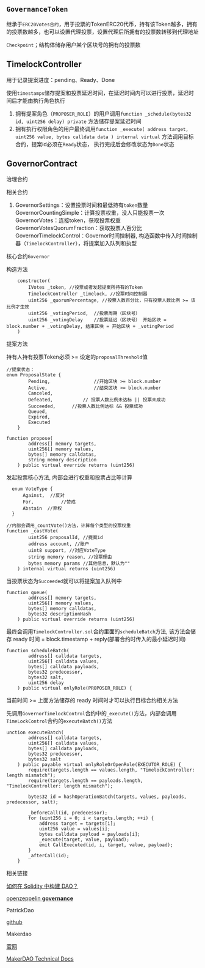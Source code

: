 

## `GovernanceToken`

继承于`ERC20Votes合约`，用于投票的TokenERC20代币，持有该Token越多，拥有的投票数越多，也可以设置代理投票，设置代理后所拥有的投票数转移到代理地址

`Checkpoint`；结构体储存用户某个区块号的拥有的投票数

## TimelockController

用于记录提案进度：pending、Ready、Done

使用`timestamps`储存提案和投票延迟时间，在延迟时间内可以进行投票，延迟时间后才能由执行角色执行

1. 拥有提案角色（`PROPOSER_ROLE`）的用户调用`function _schedule(bytes32 id, uint256 delay) private` 方法储存提案延迟时间
2. 拥有执行权限角色的用户最终调用`function _execute( address target, uint256 value, bytes calldata data ) internal virtual` 方法调用目标合约，提案id必须在`Ready`状态， 执行完成后会修改状态为`Done`状态

## GovernorContract

治理合约

相关合约

1. GovernorSettings：设置投票时间和最低持有`token`数量
   GovernorCountingSimple：计算投票权重，没人只能投票一次
   GovernorVotes：连接token，获取投票权重
   GovernorVotesQuorumFraction：获取投票人百分比
   GovernorTimelockControl：Governor时间控制器, 构造函数中传入时间控制器（`TimelockController`），将提案加入队列和执型

核心合约`Governor`

构造方法

```solidity
    constructor(
        IVotes _token, //投票或者发起提案所持有的Token
        TimelockController _timelock, //投票时间控制器
        uint256 _quorumPercentage, //投票人数百分比，只有投票人数比例 >= 该比例才生效
        uint256 _votingPeriod,  //投票周期（区块号）
        uint256 _votingDelay    //投票延迟（区块号） 开始区块 = block.number + _votingDelay, 结束区块 = 开始区块 + _votingPeriod 
    )
```

提案方法

持有人持有投票Token必须 >= 设定的`proposalThreshold`值

```solidity
//提案状态：
enum ProposalState {
        Pending, 				//开始区块 >= block.number
        Active, 				//结束区块 >= block.number
        Canceled, 			
        Defeated,			// 投票人数比例未达标 || 投票未成功
        Succeeded,		//投票人数比例达标 && 投票成功
        Queued,
        Expired,
        Executed	
    }   

function propose(
        address[] memory targets,
        uint256[] memory values,
        bytes[] memory calldatas,
        string memory description
    ) public virtual override returns (uint256)
```

发起投票核心方法, 内部会进行权重和投票占比等计算

```solidity
  enum VoteType {
      Against,	//反对
      For,			//赞成
      Abstain  //弃权
  }

//内部会调用_countVote()方法，计算每个类型的投票权重
function _castVote(
        uint256 proposalId,	//提案id
        address account, //账户
        uint8 support, //对应VoteType
        string memory reason, //投票理由
        bytes memory params //其他信息，默认为""
    ) internal virtual returns (uint256) 
```

当投票状态为`Succeeded`就可以将提案加入队列中

```solidity
function queue(
        address[] memory targets,
        uint256[] memory values,
        bytes[] memory calldatas,
        bytes32 descriptionHash
    ) public virtual override returns (uint256)
```

最终会调用`TimelockController.sol`合约里面的`scheduleBatch`方法, 该方法会储存 ready 时间 = block.timestamp + reply(部署合约时传入的最小延迟时间) 

```solidity
function scheduleBatch(
        address[] calldata targets,
        uint256[] calldata values,
        bytes[] calldata payloads,
        bytes32 predecessor,
        bytes32 salt,
        uint256 delay
    ) public virtual onlyRole(PROPOSER_ROLE) {
```

当前时间 >= 上面方法储存的 ready 时间时才可以执行目标合约相关方法

先调用`GovernorTimelockControl`合约中的`_execute()`方法，内部会调用`TimeLockControl`合约的`executeBatch()`方法

```solidity
unction executeBatch(
        address[] calldata targets,
        uint256[] calldata values,
        bytes[] calldata payloads,
        bytes32 predecessor,
        bytes32 salt
    ) public payable virtual onlyRoleOrOpenRole(EXECUTOR_ROLE) {
        require(targets.length == values.length, "TimelockController: length mismatch");
        require(targets.length == payloads.length, "TimelockController: length mismatch");

        bytes32 id = hashOperationBatch(targets, values, payloads, predecessor, salt);

        _beforeCall(id, predecessor);
        for (uint256 i = 0; i < targets.length; ++i) {
            address target = targets[i];
            uint256 value = values[i];
            bytes calldata payload = payloads[i];
            _execute(target, value, payload);
            emit CallExecuted(id, i, target, value, payload);
        }
        _afterCall(id);
    }
```



相关链接

[如何在 Solidity 中构建 DAO？](https://learnblockchain.cn/article/3997)

[openzeppelin **governance**](https://docs.openzeppelin.com/contracts/4.x/api/governance)


PatrickDao

[github](https://github.com/PatrickAlphaC/dao-template.git)

Makerdao

[官网](https://makerdao.com/zh-CN/)

[MakerDAO Technical Docs](https://docs.makerdao.com/)
